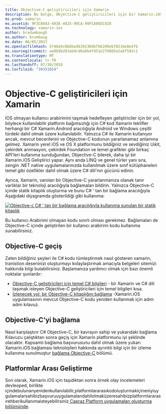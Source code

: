 ```yaml
---
title: Objective-C geliştiricileri için Xamarin
description: Bu belge, Objective-C geliştiricileri için bir Xamarin.iOS açıklamasını sağlar. Bu, C# için Objective-C geçiş yapma, nasıl kullanılmak üzere C# bir Objective-C kitaplığını bağlama ve platformlar arası mobil uygulamanın nasıl oluşturulacağını açıklayan kılavuzları bağlar.
ms.prod: xamarin
ms.assetid: 9F3C86A3-403E-4025-99CA-99FCA86DC828
ms.technology: xamarin-ios
author: bradumbaugh
ms.author: brumbaug
ms.date: 06/05/2017
ms.openlocfilehash: 574bd4c0b6bed639230dbfb6209eb78216e8e47b
ms.sourcegitcommit: aa9b9b203ab4cd6a6b4fd51e27d865e2abf582c1
ms.translationtype: MT
ms.contentlocale: tr-TR
ms.lasthandoff: 07/30/2018
ms.locfileid: "39351014"
---
```

# <a name="xamarin-for-objective-c-developers"></a>Objective-C geliştiricileri için Xamarin

İOS olmayan kullanıcı arabirimini taşımak hedefleyen geliştiriciler için bir yol, böylece kullanılabilir platform bağımsızlığı için C# kod Xamarin teklifler herhangi bir C# Xamarin.Android aracılığıyla Android ve Windows çeşitli türdeki dahil olmak üzere kullanılabilir. Yalnızca C# ile Xamarin kullanıyor ancak, mevcut becerilerini ve Objective-C kodunun yararlanamaz anlamına gelmez. Xamarin yerel iOS ve OS X platformunu bildiğiniz ve sevdiğiniz Uıkit, çekirdek animasyon, çekirdek Foundation ve temel grafikler gibi birkaç API'leri kullanıma sunduğundan, Objective-C bilerek, daha iyi bir Xamarin.iOS Geliştirici yapar. Aynı anda LINQ ve genel türler yanı sıra, zengin .NET native uygulamalarınızda kullanılmak üzere sınıf kütüphaneleri temel gibi özellikler dahil olmak üzere C# dili'nın gücünü edinin.

Ayrıca, Xamarin, varolan bir Objective-C yararlanmanıza olanak tanır varlıklar bir teknoloji aracılığıyla bağlamaları bildirin. Yalnızca Objective-C içinde statik kitaplık oluşturma ve bunu C# ' tan bir bağlama aracılığıyla Aşağıdaki diyagramda gösterildiği gibi kullanıma:

 [![](images/01-bindings.png "Objective-c C# ' tan bir bağlama aracılığıyla kullanıma sunulan bir statik kitaplık")](images/01-bindings.png#lightbox)

Bu kullanıcı Arabirimi olmayan kodu sınırlı olması gerekmez. Bağlamaları de Objective-C içinde geliştirilen bir kullanıcı arabirimi kodu kullanıma sunabilirsiniz.

## <a name="transitioning-from-objective-c"></a>Objective-C geçiş

Zaten bildiğiniz şeyleri ile C# kodu tümleştirmek nasıl gösteren xamarin, tranistion deseninizi oluşturmayı kolaylaştırmak amacıyla belgeleri sitemizi hakkında bilgi bulabilirsiniz. Başlamanıza yardımcı olmak için bazı önemli noktalar şunlardır:

-   [Objective-C geliştiricileri için temel C# bilgileri](primer.md) - bir Xamarin ve C# dili taşımak isteyen Objective-C geliştiricileri için temel bilgileri kısa. 
-   [İzlenecek yol: bir Objective-C kitaplığını bağlama](~/ios/platform/binding-objective-c/walkthrough.md) -Xamarin.iOS uygulamasının mevcut Objective-C kodu yeniden kullanmak için adım adım kılavuz. 


## <a name="binding-objective-c"></a>Objective-C'yi bağlama

Nasıl karşılaştırır C# Objective-C, bir kavrayın sahip ve yukarıdaki bağlama Kılavuzu çalıştıktan sonra geçiş için Xamarin platformunu iyi şeklinde olacaktır. Kapsamlı bağlama başvurusunu dahil olmak üzere yukarı Xamarin.iOS bağlaması teknolojileri hakkında ayrıntılı bilgi için bir izleme kullanıma sunulmuştur [bağlama Objective-C](~/ios/platform/binding-objective-c/index.md) bölümü.

## <a name="cross-platform-development"></a>Platformlar Arası Geliştirme

Son olarak, Xamarin.iOS için taşıdıktan sonra örnek olay incelemeleri devleoped, birlikte içindebulunanyenidenkullanılabilir,platformlararasıkodoluşturmakiçineniyiuygulamalarsahibizbaşvuruuygulamalarıdahilolmaküzeresahibizplatformlararasırehberikullanımaisteyebilirsiniz[ Çapraz Platform uygulamaları oluşturma bölümünde](~/cross-platform/app-fundamentals/building-cross-platform-applications/index.md).
